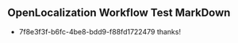 ## OpenLocalization Workflow Test MarkDown
* 7f8e3f3f-b6fc-4be8-bdd9-f88fd1722479 
thanks!<!--HONumber=Mar16_HO3-->
